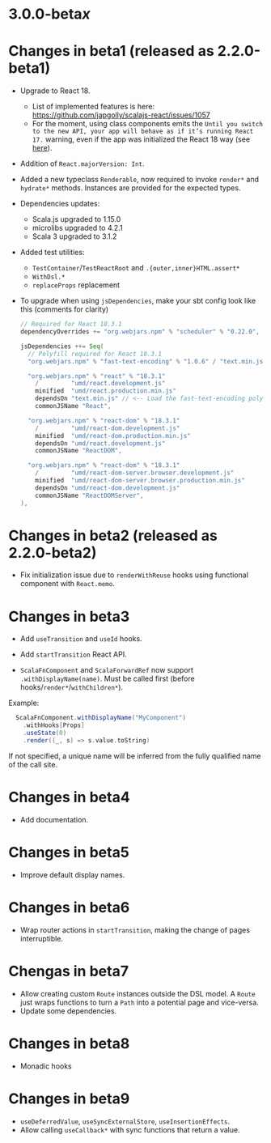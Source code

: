 # 3.0.0-beta*x*

# Changes in beta1 (released as 2.2.0-beta1)

- Upgrade to React 18.

  - List of implemented features is here: https://github.com/japgolly/scalajs-react/issues/1057
  - For the moment, using class components emits the `Until you switch to the new API, your app will behave as if it’s running React 17.` warning, even if the app was initialized the React 18 way (see [here](https://react.dev/blog/2022/03/08/react-18-upgrade-guide#updates-to-client-rendering-apis)).

- Addition of `React.majorVersion: Int`.

- Added a new typeclass `Renderable`, now required to invoke `render*` and `hydrate*` methods. Instances are provided for the expected types.

- Dependencies updates:

  - Scala.js upgraded to 1.15.0
  - microlibs upgraded to 4.2.1
  - Scala 3 upgraded to 3.1.2

- Added test utilities:

  - `TestContainer`/`TestReactRoot` and `.{outer,inner}HTML.assert*`
  - `WithDsl.*`
  - `replaceProps` replacement

- To upgrade when using `jsDependencies`, make your sbt config look like this (comments for clarity)

  ```scala
  // Required for React 18.3.1
  dependencyOverrides += "org.webjars.npm" % "scheduler" % "0.22.0",

  jsDependencies ++= Seq(
    // Polyfill required for React 18.3.1
    "org.webjars.npm" % "fast-text-encoding" % "1.0.6" / "text.min.js" minified "text.min.js"

    "org.webjars.npm" % "react" % "18.3.1"
      /         "umd/react.development.js"
      minified  "umd/react.production.min.js"
      dependsOn "text.min.js" // <-- Load the fast-text-encoding polyfill before loading React itself
      commonJSName "React",

    "org.webjars.npm" % "react-dom" % "18.3.1"
      /         "umd/react-dom.development.js"
      minified  "umd/react-dom.production.min.js"
      dependsOn "umd/react.development.js"
      commonJSName "ReactDOM",

    "org.webjars.npm" % "react-dom" % "18.3.1"
      /         "umd/react-dom-server.browser.development.js"
      minified  "umd/react-dom-server.browser.production.min.js"
      dependsOn "umd/react-dom.development.js"
      commonJSName "ReactDOMServer",
  ),
  ```

# Changes in beta2 (released as 2.2.0-beta2)

- Fix initialization issue due to `renderWithReuse` hooks using functional component with `React.memo`.

# Changes in beta3

- Add `useTransition` and `useId` hooks.
- Add `startTransition` React API.

- `ScalaFnComponent` and `ScalaForwardRef` now support `.withDisplayName(name)`. Must be called first (before hooks/`render*`/`withChildren*`).

Example:

```scala
  ScalaFnComponent.withDisplayName("MyComponent")
    .withHooks[Props]
    .useState(0)
    .render((_, s) => s.value.toString)
```

If not specified, a unique name will be inferred from the fully qualified name of the call site.

# Changes in beta4

- Add documentation.

# Changes in beta5

- Improve default display names.

# Changes in beta6

- Wrap router actions in `startTransition`, making the change of pages interruptible.

# Chengas in beta7

- Allow creating custom `Route` instances outside the DSL model. A `Route` just wraps functions to turn a `Path` into a potential page and vice-versa.
- Update some dependencies.

# Changes in beta8

- Monadic hooks

# Changes in beta9

- `useDeferredValue`, `useSyncExternalStore`, `useInsertionEffects`.
- Allow calling `useCallback*` with sync functions that return a value.